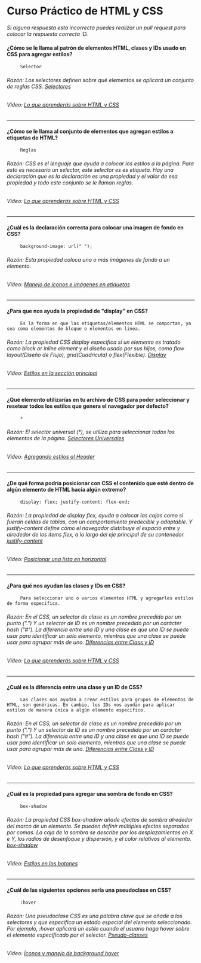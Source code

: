 # Curso Práctico de HTML y CSS
*Si alguna respuesta esta incorrecta puedes realizar un pull request para colocar la respuesta correcta :D.*
#### ¿Cómo se le llama al patrón de elementos HTML, clases y IDs usado en CSS para agregar estilos?
		 Selector
###### Razón: Los selectores definen sobre qué elementos se aplicará un conjunto de reglas CSS. [Selectores](https://developer.mozilla.org/es/docs/Web/CSS/CSS_Selectors "Selectores")
###### Vídeo: [Lo que aprenderás sobre HTML y CSS](https://platzi.com/clases/1758-html-practico/24675-introduccion-al-curso/ "Lo que aprenderás sobre HTML y CSS")
------------
#### ¿Cómo se le llama al conjunto de elementos que agregan estilos a etiquetas de HTML?
		 Reglas
###### Razón: CSS es el lenguaje que ayuda a colocar los estilos a la página. Para esto es necesario  un selector, este selector es es etiqueta. Hay una declaración que es la declaración es una propiedad y el valor de esa propiedad y todo este conjunto se le llaman reglas.
###### Vídeo: [Lo que aprenderás sobre HTML y CSS](https://platzi.com/clases/1758-html-practico/24675-introduccion-al-curso/ "Lo que aprenderás sobre HTML y CSS")
------------
#### ¿Cuál es la declaración correcta para colocar una imagen de fondo en CSS?
		 background-image: url(" ");
###### Razón: Esta propiedad coloca uno o más imágenes de fondo a un elemento.
###### Vídeo: [Manejo de íconos e imágenes en etiquetas](https://platzi.com/clases/1758-html-practico/24689-manejo-de-iconos-e-imagenes-en-etiquetas/ "Manejo de íconos e imágenes en etiquetas")
------------
#### ¿Para que nos ayuda la propiedad de "display" en CSS?
		 Es la forma en que las etiquetas/elementos HTML se comportan, ya sea como elementos de bloque o elementos en linea.
###### Razón: La propiedad CSS display especifica si un elemento es tratado como block or inline element y el diseño usado por sus hijos, como flow layout(Diseño de Flujo), grid(Cuadricula) o flex(Flexible). [Display](https://developer.mozilla.org/es/docs/Web/CSS/display "Display")
###### Vídeo: [Estilos en la sección principal](https://platzi.com/clases/1758-html-practico/24691-estilos-en-la-seccion-principal/ "Estilos en la sección principal")
------------
#### ¿Qué elemento utilizarías en tu archivo de CSS para poder seleccionar y resetear todos los estilos que genera el navegador por defecto?
		 * 
###### Razón: El selector universal (*), se utiliza para seleccionar todos los elementos de la página. [Selectores Universales](https://developer.mozilla.org/es/docs/Web/CSS/Universal_selectors "Selectores Universales")
###### Vídeo: [Agregando estilos al Header](https://platzi.com/clases/1758-html-practico/24686-agregando-estilos-al-header/ "Agregando estilos al Header")
------------
#### ¿De qué forma podría posicionar con CSS el contenido que esté dentro de algún elemento de HTML hacia algún extremo?
		 display: flex; justify-content: flex-end;
###### Razón: La propiedad de display flex, ayuda a colocar las cajas como si fueran celdas de tablas, con un comportamiento predecible y adaptable. Y justify-content define cómo el navegador distribuye el espacio entre y alrededor de los items flex, a lo largo del eje principal de su contenedor. [justify-content](https://developer.mozilla.org/es/docs/Web/CSS/justify-content "justify-content")
###### Vídeo: [Posicionar una lista en horizontal](https://platzi.com/clases/1758-html-practico/24688-posicionar-una-lista-en-horizontal/ "Posicionar una lista en horizontal")
------------
#### ¿Para qué nos ayudan las clases y IDs en CSS?
		 Para seleccionar uno o varios elementos HTML y agregarles estilos de forma especifica.
###### Razón: En el CSS, un selector de clase es un nombre precedido por un punto (".") Y un selector de ID es un nombre precedido por un carácter hash ("#"). La diferencia entre una ID y una clase es que una ID se puede usar para identificar un solo elemento, mientras que una clase se puede usar para agrupar más de uno. [Diferencias entre Class y ID](https://disenowebakus.net/class-id.php "Diferencias entre Class y ID")
###### Vídeo: [Lo que aprenderás sobre HTML y CSS](https://platzi.com/clases/1758-html-practico/24675-introduccion-al-curso/ "Lo que aprenderás sobre HTML y CSS")
------------
#### ¿Cuál es la diferencia entre una clase y un ID de CSS?
		 Las clases nos ayudan a crear estilos para grupos de elementos de HTML, son genéricas. En cambio, los IDs nos ayudan para aplicar estilos de manera única a algún elemento especifico.
###### Razón: En el CSS, un selector de clase es un nombre precedido por un punto (".") Y un selector de ID es un nombre precedido por un carácter hash ("#"). La diferencia entre una ID y una clase es que una ID se puede usar para identificar un solo elemento, mientras que una clase se puede usar para agrupar más de uno. [Diferencias entre Class y ID](https://disenowebakus.net/class-id.php "Diferencias entre Class y ID")
###### Vídeo: [Lo que aprenderás sobre HTML y CSS](https://platzi.com/clases/1758-html-practico/24675-introduccion-al-curso/ "Lo que aprenderás sobre HTML y CSS")
------------
#### ¿Cuál es la propiedad para agregar una sombra de fondo en CSS?
		 box-shadow
###### Razón: La propiedad CSS box-shadow  añade efectos de sombra alrededor del marco de un elemento. Se pueden definir múltiples efectos separados por comas. La caja de la sombra se describe por los desplazamientos en X e Y, los radios de desenfoque y dispersión, y el color relativos al elemento. [box-shadow](https://developer.mozilla.org/es/docs/Web/CSS/box-shadow "box-shadow")
###### Vídeo: [Estilos en los botones](https://platzi.com/clases/1758-html-practico/24694-estilos-en-los-botones/ "Estilos en los botones")
------------
#### ¿Cuál de las siguientes opciones sería una pseudoclase en CSS?
		 :hover
###### Razón: Una pseudoclase CSS es una palabra clave que se añade a los selectores y que especifica un estado especial del elemento seleccionado. Por ejemplo,  :hover aplicará un estilo cuando el usuario haga hover sobre el elemento especificado por el selector. [Pseudo-classes](https://developer.mozilla.org/es/docs/Web/CSS/Pseudo-classes "Pseudo-classes")
###### Vídeo: [Íconos y manejo de background hover](https://platzi.com/clases/1758-html-practico/24934-iconos-y-manejo-de-background-hover/ "Íconos y manejo de background hover")